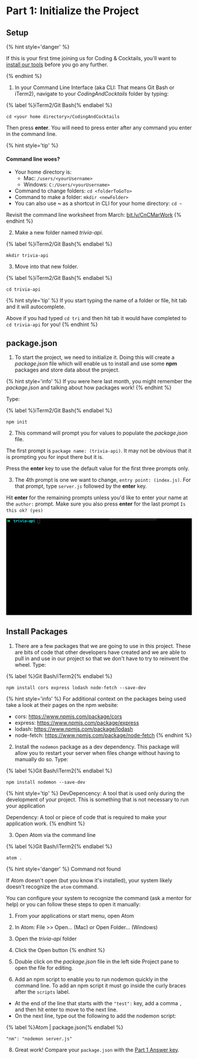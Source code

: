 # Part 1: Initialize the Project

## Setup

{% hint style='danger' %}

If this is your first time joining us for Coding & Cocktails, you'll want to [install our tools](http://bit.ly/CnCTools) before you go any further.

{% endhint %}

1. In your Command Line Interface (aka CLI: That means Git Bash or iTerm2), navigate to your _CodingAndCocktails_ folder by typing: 

  {% label %}iTerm2/Git Bash{% endlabel %}
  ```
  cd <your home directory>/CodingAndCocktails
  ```
  
  Then press **enter**. You will need to press enter after any command you enter in the command line.

  {% hint style='tip' %}
  #### Command line woes?
  - Your home directory is:
    - Mac: `/users/<yourUsername>`
    - Windows: `C:/Users/<yourUsername>`
  - Command to change folders: `cd <folderToGoTo>`
  - Command to make a folder: `mkdir <newFolder>`
  - You can also use **~** as a shortcut in CLI for your home directory: ``cd ~``

  Revisit the command line worksheet from March:
  [bit.ly/CnCMarWork](http://bit.ly/CnCMarWork)
  {% endhint %}

2.  Make a new folder named _trivia-api_. 

  {% label %}iTerm2/Git Bash{% endlabel %}
  ```
  mkdir trivia-api
  ```

3.  Move into that new folder.

  {% label %}iTerm2/Git Bash{% endlabel %}
  ```
  cd trivia-api
  ```

  {% hint style='tip' %}
If you start typing the name of a folder or file, hit tab and it will autocomplete.  

Above if you had typed `cd tri` and then hit tab it would have completed to `cd trivia-api` for you!
  {% endhint %}
  
## package.json

1. To start the project, we need to initialize it.  Doing this will create a _package.json_ file which will enable us to install and use some **npm** packages and store data about the project.

  {% hint style='info' %}
If you were here last month, you might remember the _package.json_ and talking about how packages work! 
  {% endhint %}

  Type:

  {% label %}iTerm2/Git Bash{% endlabel %}
  ```
  npm init
  ```
  
2. This command will prompt you for values to populate the _package.json_ file.

 The first prompt is `package name: (trivia-api)`. It may not be obvious that it is prompting you for input there but it is. 

  Press the **enter** key to use the default value for the first three prompts only. 
  
3. The 4th prompt is one we want to change, `entry point: (index.js)`. For that prompt, type `server.js` followed by the **enter** key.

  Hit **enter** for the remaining prompts unless you'd like to enter your name at the `author:` prompt.  Make sure you also press **enter** for the last prompt `Is this ok? (yes)`
  
  ![](/npm-init.gif)

## Install Packages
1. There are a few packages that we are going to use in this project.  These are bits of code that other developers have created and we are able to pull in and use in our project so that we don't have to try to reinvent the wheel. Type:

  {% label %}Git Bash/iTerm2{% endlabel %}
  ```
  npm install cors express lodash node-fetch --save-dev
  ```
  {% hint style='info' %}
For additional context on the packages being used take a look at their pages on the npm website:
  * cors: https://www.npmjs.com/package/cors
  * express: https://www.npmjs.com/package/express
  * lodash: https://www.npmjs.com/package/lodash
  * node-fetch: https://www.npmjs.com/package/node-fetch
  {% endhint %}

2. Install the `nodemon` package as a dev dependency. This package will allow you to restart your server when files change without having to manually do so. Type:

  {% label %}Git Bash/iTerm2{% endlabel %}
  ```
  npm install nodemon --save-dev
  ```
  
  {% hint style='tip' %}
DevDepencency: A tool that is used only during the development of your project.  This is something that is not necessary to run your application 

Dependency: A tool or piece of code that is required to make your application work.
  {% endhint %}

3. Open Atom via the command line

  {% label %}Git Bash/iTerm2{% endlabel %}
  ```
  atom .
  ```
  {% hint style='danger' %}
Command not found

If Atom doesn't open (but you know it's installed), your system likely doesn't recognize the `atom` command.

You can configure your system to recognize the command (ask a mentor for help) or you can follow these steps to open it manually:
  1. From your applications or start menu, open Atom
  2. In Atom: File >> Open... (Mac) or Open Folder... (Windows)
  3. Open the _trivia-api_ folder
  4. Click the Open button
  {% endhint %}

4. Double click on the _package.json_ file in the left side Project pane to open the file for editing.

5. Add an npm script to enable you to run nodemon quickly in the command line.  To add an npm script it must go inside the curly braces after the `scripts` label.
  * At the end of the line that starts with the `"test":` key, add a comma `,` and then hit enter to move to the next line.
  * On the next line, type out the following to add the nodemon script:

  {% label %}Atom | package.json{% endlabel %}
  ```
  "nm": "nodemon server.js"
  ```

8. Great work!  Compare your `package.json` with the [Part 1 Answer key](https://github.com/KansasCityWomeninTechnology/trivia-api/tree/answer-key-part-1).
